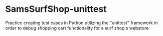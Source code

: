 # SamsSurfShop-unittest
Practice creating test cases in Python utilizing the "unittest" framework in order to debug shopping cart functionality for a surf shop's webstore
